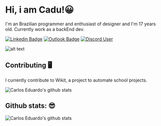  # Hi, i am Cadu!😀

I'm an Brazilian programmer and 
enthusiast of designer  and I'm 17 years old.
Currently work as a backEnd dev.

[![Linkedin Badge](https://img.shields.io/static/v1?message=Carlos%20%45duardo&logo=linkedin&labelColor=grey&color=grey&logoColor=white&label=%20)](https://www.linkedin.com/in/carlos-eduardo-2884321bb/) [![Outlook Badge](https://img.shields.io/static/v1?message=caducadusantos1@outlook.com&logo=Gmail&labelColor=grey&color=grey&logoColor=white&label=%20)](mailto:caducadusantos1@outlook.com) [![Discord User](https://img.shields.io/static/v1?message=carlinhos%20%236099&logo=discord&labelColor=grey&color=grey&logoColor=white&label=%20)](https://discord.com/users/455174170729512982)

![alt text](https://i.pinimg.com/originals/f8/3e/4d/f83e4d82b0e73bfd9753ebddfd0fd743.gif)



## Contributing 🖥️

I currently contribute to Wikit, a project to automate school projects.

![Carlos Eduardo's github stats](https://github-readme-stats.vercel.app/api/pin/?username=Caduzzin&repo=Wikit&theme=slateorange)


## Github stats: 😎
![Carlos Eduardo's github stats](https://github-readme-stats.vercel.app/api?username=Caduzzin&hide=["issues"]&&theme=slateorange)





